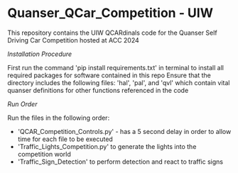 # Quanser_QCar_Competition - UIW 

This repository contains the UIW QCARdinals code for the Quanser Self Driving Car Competition hosted at ACC 2024

*Installation Procedure* 

First run the command 'pip install requirements.txt' in terminal to install all required packages for software contained in this repo
Ensure that the directory includes the following files: 'hal', 'pal', and 'qvl' which contain vital quanser definitions for other functions referenced in the code 

*Run Order*

Run the files in the following order:
- 'QCAR_Competition_Controls.py' -  has a 5 second delay in order to allow time for each file to be executed
- 'Traffic_Lights_Competition.py' to generate the lights into the competition world
- 'Traffic_Sign_Detection' to perform detection and react to traffic signs 
